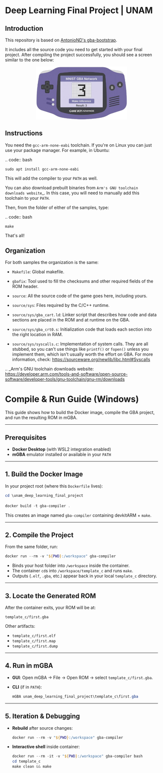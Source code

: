 # Deep Learning Final Project | UNAM

## Introduction

This repository is based on [AntonioND's gba-bootstrap](https://github.com/AntonioND/gba-bootstrap).

It includes all the source code you need to get started with your final project. After compiling the project successfully, you should see a screen similar to the one below:

<p align="center">
<img src="images/game_preview.png" width="300"/>
</p>

## Instructions

You need the ``gcc-arm-none-eabi`` toolchain. If you're on Linux you can just
use your package manager. For example, in Ubuntu:

.. code:: bash

    sudo apt install gcc-arm-none-eabi

This will add the compiler to your ``PATH`` as well.

You can also download prebuilt binaries from `Arm's GNU toolchain downloads
website`_. In this case, you will need to manually add this toolchain to your
``PATH``.

Then, from the folder of either of the samples, type:

.. code:: bash

    make

That's all!

Organization
------------

For both samples the organization is the same:

- ``Makefile``: Global makefile.

- ``gbafix``: Tool used to fill the checksums and other required fields of the
  ROM header.

- ``source``: All the source code of the game goes here, including yours.

- ``source/sys``: Files required by the C/C++ runtime.

- ``source/sys/gba_cart.ld``: Linker script that describes how code and data
  sections are placed in the ROM and at runtime on the GBA.

- ``source/sys/gba_crt0.s``: Initialization code that loads each section into
  the right location in RAM.

- ``source/sys/syscalls.c``: Implementation of system calls. They are all
  stubbed, so you can't use things like ``printf()`` or ``fopen()`` unless you
  implement them, which isn't usually worth the effort on GBA. For more
  information, check: https://sourceware.org/newlib/libc.html#Syscalls

.. _Arm's GNU toolchain downloads website: https://developer.arm.com/tools-and-software/open-source-software/developer-tools/gnu-toolchain/gnu-rm/downloads


# Compile & Run Guide (Windows)

This guide shows how to build the Docker image, compile the GBA project, and run the resulting ROM in mGBA.

---

## Prerequisites

* **Docker Desktop** (with WSL2 integration enabled)
* **mGBA** emulator installed or available in your `PATH`

---

## 1. Build the Docker Image

In your project root (where this `Dockerfile` lives):

```powershell
cd \unam_deep_learning_final_project

docker build -t gba-compiler .
```

This creates an image named `gba-compiler` containing devkitARM + `make`.

---

## 2. Compile the Project

From the same folder, run:

```powershell
docker run --rm -v "${PWD}:/workspace" gba-compiler
```

* Binds your host folder into `/workspace` inside the container.
* The container `cd`s into `/workspace/template_c` and runs `make`.
* Outputs (`.elf`, `.gba`, etc.) appear back in your local `template_c` directory.

---

## 3. Locate the Generated ROM

After the container exits, your ROM will be at:

```
template_c/first.gba
```

Other artifacts:

* `template_c/first.elf`
* `template_c/first.map`
* `template_c/first.dump`

---

## 4. Run in mGBA

* **GUI**: Open mGBA → File → Open ROM → select `template_c/first.gba`.
* **CLI** (if in `PATH`):

  ```powershell
  mGBA unam_deep_learning_final_project\template_c\first.gba
  ```

---

## 5. Iteration & Debugging

* **Rebuild** after source changes:

  ```powershell
  docker run --rm -v "${PWD}:/workspace" gba-compiler
  ```
* **Interactive shell** inside container:

  ```powershell
  docker run --rm -it -v "${PWD}:/workspace" gba-compiler bash
  cd template_c
  make clean && make
  ```
